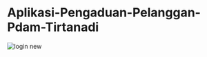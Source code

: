 # Aplikasi-Pengaduan-Pelanggan-Pdam-Tirtanadi
![login new](https://user-images.githubusercontent.com/89238386/179660559-688f220c-8e91-4451-8315-42cad1f6012a.png)
